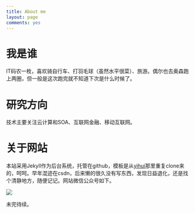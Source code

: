 ```yaml
---
title: About me
layout: page
comments: yes
---
```


# 我是谁

IT码农一枚，喜欢骑自行车、打羽毛球（虽然水平很菜）、旅游。偶尔也去奥森跑上两圈，但一般是这次跑完就不知道下次是什么时候了。



# 研究方向

技术主要关注云计算和SOA、互联网金融、移动互联网。 


# 关于网站

本站采用Jekyll作为后台系统，托管在github，模板是从[yihui](http://yihui.name)那里重复clone来的，呵呵。早年混迹在csdn，后来懒的很久没有写东西，发现日益退化，还是找个清静地方，随便记记。网站微信公众号如下。

![](http://mattma2009.qiniudn.com/20141007ontheroadqrcode_weixin.jpg)


未完待续。


